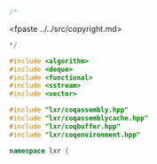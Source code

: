 ```cpp
/*
````
<fpaste ../../src/copyright.md>
```cpp
*/

#include <algorithm>
#include <deque>
#include <functional>
#include <sstream>
#include <vector>

#include "lxr/coqassembly.hpp"
#include "lxr/coqassemblycache.hpp"
#include "lxr/coqbuffer.hpp"
#include "lxr/coqenvironment.hpp"

namespace lxr {

````